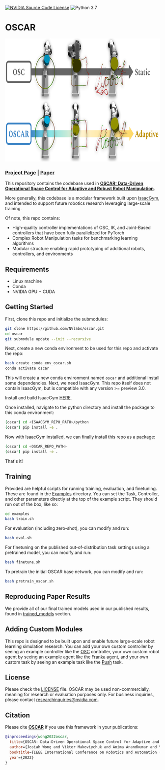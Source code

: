 [![NVIDIA Source Code License](https://img.shields.io/badge/license-NSCL-blue.svg)](https://github.com/NVlabs/oscar/blob/master/LICENSE)
![Python 3.7](https://img.shields.io/badge/python-3.7-green.svg)

# OSCAR

<div align="center">
  <img src="./resources/main_fig.png" height="400">
</div>

### [Project Page](https://cremebrule.github.io/oscar-web) | [Paper](https://arxiv.org/abs/2110.00704)

This repository contains the codebase used in [**OSCAR: Data-Driven Operational Space Control for Adaptive and Robust Robot Manipulation**](https://cremebrule.github.io/oscar-web).

More generally, this codebase is a modular framework built upon [IsaacGym](https://developer.nvidia.com/isaac-gym), and intended to support future robotics research leveraging large-scale training.

Of note, this repo contains:
- High-quality controller implementations of OSC, IK, and Joint-Based controllers that have been fully parallelized for PyTorch
- Complex Robot Manipulation tasks for benchmarking learning algorithms
- Modular structure enabling rapid prototyping of additional robots, controllers, and environments

## Requirements
- Linux machine
- Conda
- NVIDIA GPU + CUDA

## Getting Started
First, clone this repo and initialize the submodules:

```bash
git clone https://github.com/NVlabs/oscar.git
cd oscar
git submodule update --init --recursive
```

Next, create a new conda environment to be used for this repo and activate the repo:
```bash
bash create_conda_env_oscar.sh
conda activate oscar
```

This will create a new conda environment named `oscar` and additional install some dependencies. Next, we need IsaacGym. This repo itself does not contain IsaacGym, but is compatible with any version >= preview 3.0.

Install and build IsaacGym [HERE](https://developer.nvidia.com/isaac-gym).

Once installed, navigate to the python directory and install the package to this conda environment:

```bash
(oscar) cd <ISAACGYM_REPO_PATH>/python
(oscar) pip install -e .
```

Now with IsaacGym installed, we can finally install this repo as a package:

```bash
(oscar) cd <OSCAR_REPO_PATH>
(oscar) pip install -e .
```

That's it!

## Training
Provided are helpful scripts for running training, evaluation, and finetuning. These are found in the [Examples](./examples) directory. You can set the Task, Controller, and other parameters directly at the top of the example script. They should run out of the box, like so:

```bash
cd examples
bash train.sh
```

For evaluation (including zero-shot), you can modify and run:
```bash
bash eval.sh
```

For finetuning on the published out-of-distribution task settings using a pretrained model, you can modify and run:
```bash
bash finetune.sh
```

To pretrain the initial OSCAR base network, you can modify and run:
```bash
bash pretrain_oscar.sh
```

## Reproducing Paper Results
We provide all of our final trained models used in our published results, found in [trained_models](./trained_models) section.

## Adding Custom Modules
This repo is designed to be built upon and enable future large-scale robot learning simulation research. You can add your own custom controller by seeing an example controller like the [OSC](./oscar/controllers/osc.py) controller, your own custom robot agent by seeing an example agent like the [Franka](./oscar/agents/franka.py) agent, and your own custom task by seeing an example task like the [Push](./oscar/tasks/push.py) task. 

## License
Please check the [LICENSE](./LICENSE.txt) file. OSCAR may be used non-commercially, meaning for research or evaluation purposes only. For business inquiries, please contact researchinquiries@nvidia.com.

## Citation
Please cite [**OSCAR**](https://cremebrule.github.io/oscar-web) if you use this framework in your publications:
```bibtex
@inproceedings{wong2022oscar,
  title={OSCAR: Data-Driven Operational Space Control for Adaptive and Robust Robot Manipulation},
  author={Josiah Wong and Viktor Makoviychuk and Anima Anandkumar and Yuke Zhu},
  booktitle={IEEE International Conference on Robotics and Automation (ICRA)},
  year={2022}
}
```
